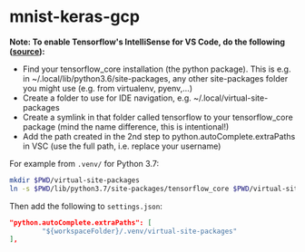 # mnist-keras-gcp

**Note: To enable Tensorflow's IntelliSense for VS Code, do the following ([source](https://github.com/tensorflow/tensorflow/issues/32982#issuecomment-545414061)):**

- Find your tensorflow_core installation (the python package). This is e.g. in ~/.local/lib/python3.6/site-packages, any other site-packages folder you might use (e.g. from virtualenv, pyenv,...)
- Create a folder to use for IDE navigation, e.g. ~/.local/virtual-site-packages
- Create a symlink in that folder called tensorflow to your tensorflow_core package (mind the name difference, this is intentional!)
- Add the path created in the 2nd step to python.autoComplete.extraPaths in VSC (use the full path, i.e. replace your username)

For example from `.venv/` for Python 3.7:

``` bash
mkdir $PWD/virtual-site-packages
ln -s $PWD/lib/python3.7/site-packages/tensorflow_core $PWD/virtual-site-packages/tensorflow
```

Then add the following to `settings.json`:

``` json
"python.autoComplete.extraPaths": [
        "${workspaceFolder}/.venv/virtual-site-packages"
],
```
